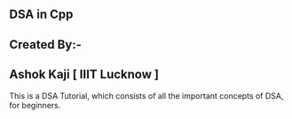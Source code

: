 ## DSA in Cpp
## Created By:-
Ashok Kaji [ IIIT Lucknow ]
---------------------------------------------------------------------------------------
This is a DSA Tutorial, which consists of all the important concepts of DSA, for beginners.
